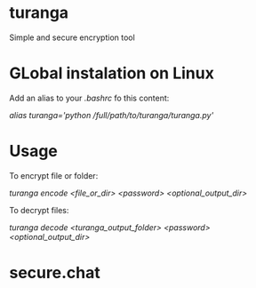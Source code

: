 # turanga
Simple and secure encryption tool

# GLobal instalation on Linux

Add an alias to your _.bashrc_ fo this content:

_alias turanga='python /full/path/to/turanga/turanga.py'_

# Usage

To encrypt file or folder:

_turanga encode \<file_or_dir\> \<password\> \<optional_output_dir\>_

To decrypt files:

_turanga decode \<turanga_output_folder\> \<password\> \<optional_output_dir\>_
# secure.chat
